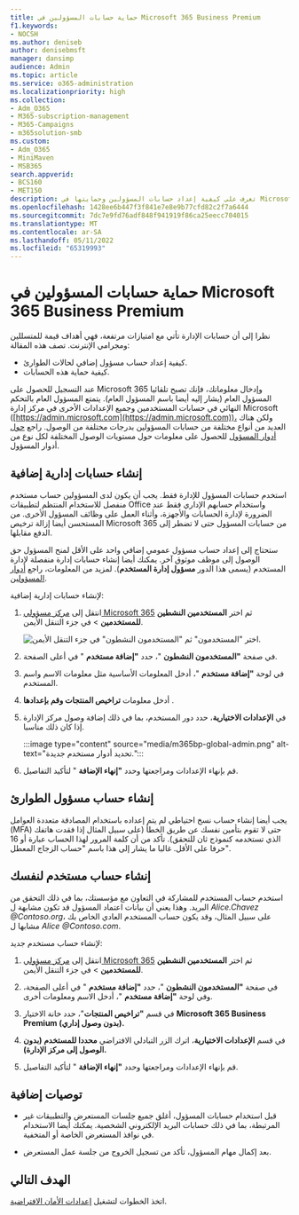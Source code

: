 ```yaml
---
title: حماية حسابات المسؤولين في Microsoft 365 Business Premium
f1.keywords:
- NOCSH
ms.author: deniseb
author: denisebmsft
manager: dansimp
audience: Admin
ms.topic: article
ms.service: o365-administration
ms.localizationpriority: high
ms.collection:
- Adm_O365
- M365-subscription-management
- M365-Campaigns
- m365solution-smb
ms.custom:
- Adm_O365
- MiniMaven
- MSB365
search.appverid:
- BCS160
- MET150
description: تعرف على كيفية إعداد حسابات المسؤولين وحمايتها في Microsoft 365 Business Premium.
ms.openlocfilehash: 1428ee6b447f3f841e7e8e9b77cfd82c2f7a6444
ms.sourcegitcommit: 7dc7e9fd76adf848f941919f86ca25eecc704015
ms.translationtype: MT
ms.contentlocale: ar-SA
ms.lasthandoff: 05/11/2022
ms.locfileid: "65319993"
---
```

# <a name="protect-your-administrator-accounts-in-microsoft-365-business-premium"></a>حماية حسابات المسؤولين في Microsoft 365 Business Premium

نظرا إلى أن حسابات الإدارة تأتي مع امتيازات مرتفعة، فهي أهداف قيمة للمتسللين ومجرامي الإنترنت. تصف هذه المقالة:

- كيفية إعداد حساب مسؤول إضافي لحالات الطوارئ.
- كيفية حماية هذه الحسابات.

عند التسجيل للحصول على Microsoft 365 وإدخال معلوماتك، فإنك تصبح تلقائيا المسؤول العام (يشار إليه أيضا باسم المسؤول العام). يتمتع المسؤول العام بالتحكم النهائي في حسابات المستخدمين وجميع الإعدادات الأخرى في مركز إدارة Microsoft ([https://admin.microsoft.com](https://admin.microsoft.com))، ولكن هناك العديد من أنواع مختلفة من حسابات المسؤولين بدرجات مختلفة من الوصول. راجع [حول أدوار المسؤول](/office365/admin/add-users/about-admin-roles) للحصول على معلومات حول مستويات الوصول المختلفة لكل نوع من أدوار المسؤول.

## <a name="create-additional-admin-accounts"></a>إنشاء حسابات إدارية إضافية

استخدم حسابات المسؤول للإدارة فقط. يجب أن يكون لدى المسؤولين حساب مستخدم منفصل للاستخدام المنتظم لتطبيقات Office واستخدام حسابهم الإداري فقط عند الضرورة لإدارة الحسابات والأجهزة، وأثناء العمل على وظائف المسؤول الأخرى. من المستحسن أيضا إزالة ترخيص Microsoft 365 من حسابات المسؤول حتى لا تضطر إلى الدفع مقابلها.

ستحتاج إلى إعداد حساب مسؤول عمومي إضافي واحد على الأقل لمنح المسؤول حق الوصول إلى موظف موثوق آخر. يمكنك أيضا إنشاء حسابات إدارة منفصلة لإدارة المستخدم (يسمى هذا الدور **مسؤول إدارة المستخدم**). لمزيد من المعلومات، راجع [أدوار المسؤولين](/office365/admin/add-users/about-admin-roles).

لإنشاء حسابات إدارية إضافية:

 1. انتقل إلى <a href="https://go.microsoft.com/fwlink/p/?linkid=837890" target="_blank">مركز مسؤولي Microsoft 365</a> ثم اختر **المستخدمين النشطين للمستخدمين** \> في جزء التنقل الأيمن.

    ![اختر "المستخدمون" ثم "المستخدمون النشطون" في جزء التنقل الأيمن.](../media/Activeusers.png)

 1. في صفحة **"المستخدمون النشطون** "، حدد **"إضافة مستخدم** " في أعلى الصفحة. 

 1. في لوحة **"إضافة مستخدم** "، أدخل المعلومات الأساسية مثل معلومات الاسم واسم المستخدم.

 1. أدخل معلومات **تراخيص المنتجات وقم بإعدادها** .

 1. في **الإعدادات الاختيارية**، حدد دور المستخدم، بما في ذلك إضافة وصول مركز الإدارة إذا كان ذلك مناسبا.

    :::image type="content" source="media/m365bp-global-admin.png" alt-text="تحديد أدوار مستخدم جديدة.":::

 1. قم بإنهاء الإعدادات ومراجعتها وحدد **"إنهاء الإضافة** " لتأكيد التفاصيل.

## <a name="create-an-emergency-admin-account"></a>إنشاء حساب مسؤول الطوارئ

يجب أيضا إنشاء حساب نسخ احتياطي لم يتم إعداده باستخدام المصادقة متعددة العوامل (MFA) حتى لا تقوم بتأمين نفسك عن طريق الخطأ (على سبيل المثال إذا فقدت هاتفك الذي تستخدمه كنموذج ثان للتحقق). تأكد من أن كلمة المرور لهذا الحساب عبارة أو 16 حرفا على الأقل. غالبا ما يشار إلى هذا باسم "حساب الزجاج المعطل".

## <a name="create-a-user-account-for-yourself"></a>إنشاء حساب مستخدم لنفسك

استخدم حساب المستخدم للمشاركة في التعاون مع مؤسستك، بما في ذلك التحقق من البريد. وهذا يعني أن بيانات اعتماد المسؤول قد تكون مشابهة ل  *Alice.Chavez <span></span>@Contoso.org*، على سبيل المثال، وقد يكون حساب المستخدم العادي الخاص بك مشابها ل *Alice <span></span>@Contoso.com*.

لإنشاء حساب مستخدم جديد:

1. انتقل إلى <a href="https://go.microsoft.com/fwlink/p/?linkid=837890" target="_blank">مركز مسؤولي Microsoft 365</a> ثم اختر **المستخدمين النشطين للمستخدمين** \> في جزء التنقل الأيمن.

1. في صفحة **"المستخدمون النشطون** "، حدد **"إضافة مستخدم** " في أعلى الصفحة، وفي لوحة **"إضافة مستخدم** "، أدخل الاسم ومعلومات أخرى.

1. في قسم **"تراخيص المنتجات**"، حدد خانة الاختيار **Microsoft 365 Business Premium (بدون وصول إداري).**

1. في قسم **الإعدادات الاختيارية**، اترك الزر التبادلي الافتراضي **محددا للمستخدم (بدون الوصول إلى مركز الإدارة).**

1. قم بإنهاء الإعدادات ومراجعتها وحدد **"إنهاء الإضافة** " لتأكيد التفاصيل.

## <a name="additional-recommendations"></a>توصيات إضافية

- قبل استخدام حسابات المسؤول، أغلق جميع جلسات المستعرض والتطبيقات غير المرتبطة، بما في ذلك حسابات البريد الإلكتروني الشخصية. يمكنك أيضا الاستخدام في نوافذ المستعرض الخاصة أو المتخفية.

- بعد إكمال مهام المسؤول، تأكد من تسجيل الخروج من جلسة عمل المستعرض.

## <a name="next-objective"></a>الهدف التالي

اتخذ الخطوات لتشغيل [إعدادات الأمان الافتراضية](m365bp-conditional-access.md).

